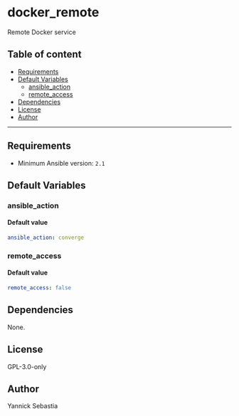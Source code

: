 # docker_remote

Remote Docker service

## Table of content

- [Requirements](#requirements)
- [Default Variables](#default-variables)
  - [ansible_action](#ansible_action)
  - [remote_access](#remote_access)
- [Dependencies](#dependencies)
- [License](#license)
- [Author](#author)

---

## Requirements

- Minimum Ansible version: `2.1`

## Default Variables

### ansible_action

#### Default value

```YAML
ansible_action: converge
```

### remote_access

#### Default value

```YAML
remote_access: false
```



## Dependencies

None.

## License

GPL-3.0-only

## Author

Yannick Sebastia
